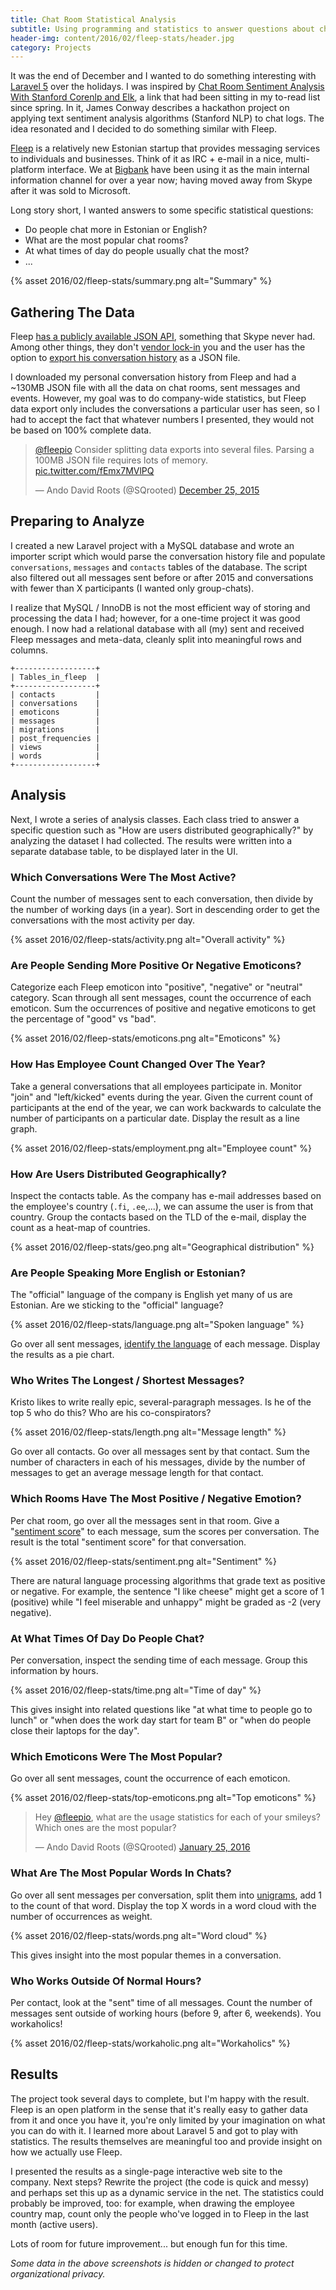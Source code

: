 ```yaml
---
title: Chat Room Statistical Analysis
subtitle: Using programming and statistics to answer questions about chatting habits
header-img: content/2016/02/fleep-stats/header.jpg
category: Projects
---
```


It was the end of December and I wanted to do something interesting with [Laravel 5](https://laravel.com) over the holidays. I was inspired by [Chat Room Sentiment Analysis With Stanford Corenlp and Elk](http://blog.jaywayco.co.uk/chat-room-sentiment-analysis-with-stanford-corenlp-and-elk), a link that had been sitting in my to-read list since spring. In it, James Conway describes a hackathon project on applying text sentiment analysis algorithms (Stanford NLP) to chat logs. The idea resonated and I decided to do something similar with Fleep.

[Fleep](https://fleep.io) is a relatively new Estonian startup that provides messaging services to individuals and businesses. Think of it as IRC + e-mail in a nice, multi-platform interface. We at [Bigbank](https://bigbank.eu) have been using it as the main internal information channel for over a year now; having moved away from Skype after it was sold to Microsoft.

Long story short, I wanted answers to some specific statistical questions:

- Do people chat more in Estonian or English?
- What are the most popular chat rooms?
- At what times of day do people usually chat the most?
- ...

{% asset 2016/02/fleep-stats/summary.png alt="Summary" %}

## Gathering The Data

Fleep [has a publicly available JSON API](https://fleep.io/fleepapi), something that Skype never had. Among other things, they don't [vendor lock-in](https://en.wikipedia.org/wiki/Vendor_lock-in) you and the user has the option to [export his conversation history](https://fleep.io/blog/2015/09/fleep-conversation-history-export-is-here) as a JSON file.

I downloaded my personal conversation history from Fleep and had a ~130MB JSON file with all the data on chat rooms, sent messages and events. However, my goal was to do company-wide statistics, but Fleep data export only includes the conversations a particular user has seen, so I had to accept the fact that whatever numbers I presented, they would not be based on 100% complete data.

<blockquote class="twitter-tweet" lang="en"><p lang="en" dir="ltr"><a href="https://twitter.com/fleepio">@fleepio</a> Consider splitting data exports into several files. Parsing a 100MB JSON file requires lots of memory. <a href="https://t.co/fEmx7MVlPQ">pic.twitter.com/fEmx7MVlPQ</a></p>&mdash; Ando David Roots (@SQrooted) <a href="https://twitter.com/SQrooted/status/680402839865278464">December 25, 2015</a></blockquote>

## Preparing to Analyze

I created a new Laravel project with a MySQL database and wrote an importer script which would parse the conversation history file and populate `conversations`, `messages` and `contacts` tables of the database. The script also filtered out all messages sent before or after 2015 and conversations with fewer than X participants (I wanted only group-chats).

I realize that MySQL / InnoDB is not the most efficient way of storing and processing the data I had; however, for a one-time project it was good enough. I now had a relational database with all (my) sent and received Fleep messages and meta-data, cleanly split into meaningful rows and columns.

```
+------------------+
| Tables_in_fleep  |
+------------------+
| contacts         |
| conversations    |
| emoticons        |
| messages         |
| migrations       |
| post_frequencies |
| views            |
| words            |
+------------------+
```

## Analysis

Next, I wrote a series of analysis classes. Each class tried to answer a specific question such as "How are users distributed geographically?" by analyzing the dataset I had collected. The results were written into a separate database table, to be displayed later in the UI.

### Which Conversations Were The Most Active?

Count the number of messages sent to each conversation, then divide by the number of working days (in a year). Sort in descending order to get the conversations with the most activity per day.

{% asset 2016/02/fleep-stats/activity.png alt="Overall activity" %}

### Are People Sending More Positive Or Negative Emoticons?

Categorize each Fleep emoticon into "positive", "negative" or "neutral" category. Scan through all sent messages, count the occurrence of each emoticon. Sum the occurrences of positive and negative emoticons to get the percentage of "good" vs "bad".

{% asset 2016/02/fleep-stats/emoticons.png alt="Emoticons" %}

### How Has Employee Count Changed Over The Year?

Take a general conversations that all employees participate in. Monitor "join" and "left/kicked" events during the year. Given the current count of participants at the end of the year, we can work backwards to calculate the number of participants on a particular date. Display the result as a line graph.

{% asset 2016/02/fleep-stats/employment.png alt="Employee count" %}

### How Are Users Distributed Geographically?

Inspect the contacts table. As the company has e-mail addresses based on the employee's country (`.fi`, `.ee`,...), we can assume the user is from that country. Group the contacts based on the TLD of the e-mail, display the count as a heat-map of countries.

{% asset 2016/02/fleep-stats/geo.png alt="Geographical distribution" %}

### Are People Speaking More English or Estonian?

The "official" language of the company is English yet many of us are Estonian. Are we sticking to the "official" language?

{% asset 2016/02/fleep-stats/language.png alt="Spoken language" %}

Go over all sent messages, [identify the language](https://github.com/crodas/LanguageDetector) of each message. Display the results as a pie chart.

### Who Writes The Longest / Shortest Messages?

Kristo likes to write really epic, several-paragraph messages. Is he of the top 5 who do this? Who are his co-conspirators?

{% asset 2016/02/fleep-stats/length.png alt="Message length" %}

Go over all contacts. Go over all messages sent by that contact. Sum the number of characters in each of his messages, divide by the number of messages to get an average message length for that contact.

### Which Rooms Have The Most Positive / Negative Emotion?

Per chat room, go over all the messages sent in that room. Give a "[sentiment score](https://github.com/anroots/docker-sentiment)" to each message, sum the scores per conversation. The result is the total "sentiment score" for that conversation.

{% asset 2016/02/fleep-stats/sentiment.png alt="Sentiment" %}

There are natural language processing algorithms that grade text as positive or negative. For example, the sentence "I like cheese" might get a score of 1 (positive) while "I feel miserable and unhappy" might be graded as -2 (very negative).

### At What Times Of Day Do People Chat?

Per conversation, inspect the sending time of each message. Group this information by hours.

{% asset 2016/02/fleep-stats/time.png alt="Time of day" %}

This gives insight into related questions like "at what time to people go to lunch" or "when does the work day start for team B" or "when do people close their laptops for the day".

### Which Emoticons Were The Most Popular?

Go over all sent messages, count the occurrence of each emoticon.

{% asset 2016/02/fleep-stats/top-emoticons.png alt="Top emoticons" %}

<blockquote class="twitter-tweet" lang="en"><p lang="en" dir="ltr">Hey <a href="https://twitter.com/fleepio">@fleepio</a>, what are the usage statistics for each of your smileys? Which ones are the most popular?</p>&mdash; Ando David Roots (@SQrooted) <a href="https://twitter.com/SQrooted/status/691725875713277952">January 25, 2016</a></blockquote>

### What Are The Most Popular Words In Chats?

Go over all sent messages per conversation, split them into [unigrams](https://en.wikipedia.org/wiki/N-gram), add 1 to the count of that word. Display the top X words in a word cloud with the number of occurrences as weight.

{% asset 2016/02/fleep-stats/words.png alt="Word cloud" %}

This gives insight into the most popular themes in a conversation.

### Who Works Outside Of Normal Hours?

Per contact, look at the "sent" time of all messages. Count the number of messages sent outside of working hours (before 9, after 6, weekends). You workaholics!

{% asset 2016/02/fleep-stats/workaholic.png alt="Workaholics" %}

## Results

The project took several days to complete, but I'm happy with the result. Fleep is an open platform in the sense that it's really easy to gather data from it and once you have it, you're only limited by your imagination on what you can do with it. I learned more about Laravel 5 and got to play with statistics. The results themselves are meaningful too and provide insight on how we actually use Fleep.

I presented the results as a single-page interactive web site to the company. Next steps? Rewrite the project (the code is quick and messy) and perhaps set this up as a dynamic service in the net. The statistics could probably be improved, too: for example, when drawing the employee country map, count only the people who've logged in to Fleep in the last month (active users).

Lots of room for future improvement... but enough fun for this time.

*Some data in the above screenshots is hidden or changed to protect organizational privacy.*

<script async src="//platform.twitter.com/widgets.js" charset="utf-8"></script>